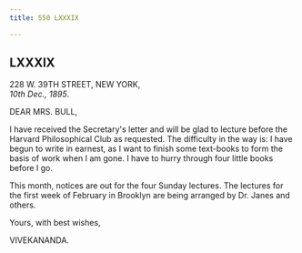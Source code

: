 ```yaml
---
title: 550 LXXXIX

---
```

  

  


## LXXXIX

228 W. 39TH STREET, NEW YORK,  
*10th Dec., 1895*.

DEAR MRS. BULL,

I have received the Secretary's letter and will be glad to lecture
before the Harvard Philosophical Club as requested. The difficulty in
the way is: I have begun to write in earnest, as I want to finish some
text-books to form the basis of work when I am gone. I have to hurry
through four little books before I go.

This month, notices are out for the four Sunday lectures. The lectures
for the first week of February in Brooklyn are being arranged by Dr.
Janes and others. 

Yours, with best wishes,

VIVEKANANDA.